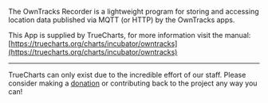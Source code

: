 The OwnTracks Recorder is a lightweight program for storing and accessing location data published via MQTT (or HTTP) by the OwnTracks apps.

This App is supplied by TrueCharts, for more information visit the manual: [https://truecharts.org/charts/incubator/owntracks](https://truecharts.org/charts/incubator/owntracks)

---

TrueCharts can only exist due to the incredible effort of our staff.
Please consider making a [donation](https://truecharts.org/sponsor) or contributing back to the project any way you can!
